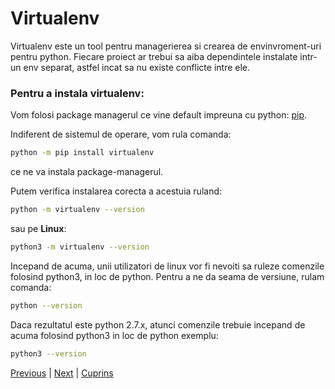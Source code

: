 # Virtualenv

Virtualenv este un tool pentru managerierea si crearea de envinvroment-uri pentru python.
Fiecare proiect ar trebui sa aiba dependintele instalate intr-un env separat, astfel incat sa nu existe 
conflicte intre ele. 

### Pentru a instala virtualenv:

Vom folosi package managerul ce vine default impreuna cu python: [pip](https://pypi.org/project/pip/).

Indiferent de sistemul de operare, vom rula comanda:

```bash
python -m pip install virtualenv
```

ce ne va instala package-managerul.

Putem verifica instalarea corecta a acestuia ruland:

```bash
python -m virtualenv --version
```

sau pe **Linux**: 

```bash
python3 -m virtualenv --version
```

Incepand de acuma, unii utilizatori de linux vor fi nevoiti sa ruleze comenzile
folosind python3, in loc de python. Pentru a ne da seama de versiune, rulam comanda:

```bash
python --version
```

Daca rezultatul este python 2.7.x, atunci comenzile trebuie incepand de acuma folosind python3 in loc de python exemplu:

```bash
python3 --version
```


[Previous][100] | [Next][101] | [Cuprins][102]

[100]: https://github.com/CookiezLIT/Django-Rest-Framework-Tutorial/blob/main/beginner/setup/1.1_instalare_python.md
[101]: https://github.com/CookiezLIT/Django-Rest-Framework-Tutorial/blob/main/beginner/setup/1.3_creare_virtualenv.md
[102]: https://github.com/CookiezLIT/Django-Rest-Framework-Tutorial/blob/main/README.md